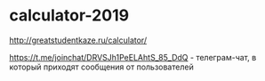 # calculator-2019
http://greatstudentkaze.ru/calculator/

https://t.me/joinchat/DRVSJh1PeELAhtS_85_DdQ - телеграм-чат, в который приходят сообщения от пользователей
